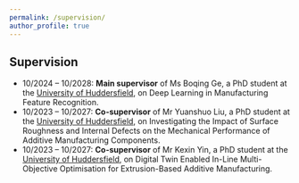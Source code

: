```yaml
---
permalink: /supervision/
author_profile: true
---
```


## Supervision
- 10/2024 – 10/2028: **Main supervisor** of Ms Boqing Ge, a PhD student at the [University of Huddersfield](https://www.hud.ac.uk/), on Deep Learning in Manufacturing Feature Recognition.
- 10/2023 – 10/2027: **Co-supervisor** of Mr Yuanshuo Liu, a PhD student at the [University of Huddersfield](https://www.hud.ac.uk/), on Investigating the Impact of Surface Roughness and Internal Defects on the Mechanical Performance of Additive Manufacturing Components.
- 10/2023 – 10/2027: **Co-supervisor** of Mr Kexin Yin, a PhD student at the [University of Huddersfield](https://www.hud.ac.uk/), on Digital Twin Enabled In-Line Multi-Objective Optimisation for Extrusion-Based Additive Manufacturing.
